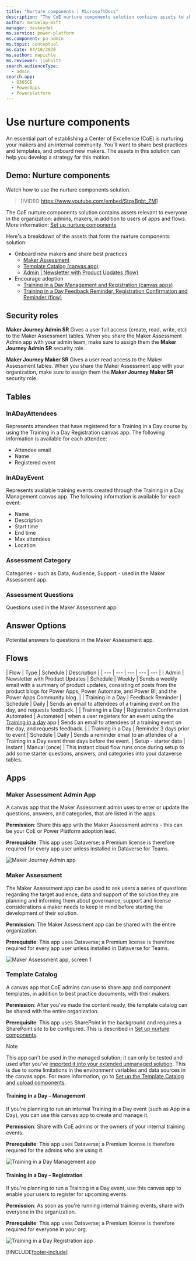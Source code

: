 ```yaml
---
title: "Nurture components | MicrosoftDocs"
description: "The CoE nurture components solution contains assets to share best practices and templates, and onboard new makers"
author: manuelap-msft
manager: devkeydet
ms.service: power-platform
ms.component: pa-admin
ms.topic: conceptual
ms.date: 04/10/2020
ms.author: mapichle
ms.reviewer: jimholtz
search.audienceType: 
  - admin
search.app: 
  - D365CE
  - PowerApps
  - Powerplatform
---
```

# Use nurture components

An essential part of establishing a Center of Excellence (CoE) is nurturing your makers and an internal community. You'll want to share best practices and templates, and onboard new makers. The assets in this solution can help you develop a strategy for this motion.  

## Demo: Nurture components

Watch how to use the nurture components solution.

> [!VIDEO https://www.youtube.com/embed/StqxBgbt_ZM]

The CoE nurture components solution contains assets relevant to everyone in the organization: admins, makers, in addition to users of apps and flows. More information: [Set up nurture components](setup-nurture-components.md)

Here's a breakdown of the assets that form the nurture components solution:

- Onboard new makers and share best practices
  - [Maker Assessment](#apps)
  - [Template Catalog (canvas app)](#apps)
  - [Admin | Newsletter with Product Updates (flow)](#flows)
- Encourage adoption
  - [Training in a Day Management and Registration (canvas apps)](#apps)
  - [Training in a Day Feedback Reminder, Registration Confirmation and Reminder (flow)](#flows)

## Security roles

**Maker Journey Admin SR** Gives a user full access (create, read, write, etc) to the Maker Assessment tables. When you share the Maker Assessment Admin app with your admin team, make sure to assign them the **Maker Journey Admin SR** security role.

**Maker Journey Maker SR** Gives a user read access to the Maker Assessment tables. When you share the Maker Assessment app with your organization, make sure to assign them the **Maker Journey Maker SR** security role.

## Tables

### InADayAttendees

Represents attendees that have registered for a Training in a Day course by using the Training in a Day Registration canvas app. The following information is available for each attendee:

- Attendee email
- Name
- Registered event

### InADayEvent

Represents available training events created through the Training in a Day Management canvas app. The following information is available for each event:

- Name
- Description
- Start time
- End time
- Max attendees
- Location

### Assessment Category

Categories - such as Data, Audience, Support - used in the Maker Assessment app.

### Assessment Questions

Questions used in the Maker Assessment app.

## Answer Options

Potential answers to questions in the Maker Assessment app.

## Flows

| Flow | Type | Schedule | Description |
| --- | --- | --- | --- | --- |
| Admin \| Newsletter with Product Updates | Schedule | Weekly | Sends a weekly email with a summary of product updates, consisting of posts from the product blogs for Power Apps, Power Automate, and Power BI, and the Power Apps Community blog. |
| Training in a Day \| Feedback Reminder | Schedule | Daily | Sends an email to attendees of a training event on the day, and requests feedback. |
| Training in a Day \| Registration Confirmation Automated | Automated | when a user registers for an event using the [Training in a day](#training-in-a-day--registration) app | Sends an email to attendees of a training event on the day, and requests feedback. |
| Training in a Day \| Reminder 3 days prior to event | Schedule | Daily | Sends a reminder email to an attendee of a Training in a Day event three days before the event.
| Setup - starter data | Instant | Manual (once) | This instant cloud flow runs once during setup to add some starter questions, answers, and categories into your dataverse tables.

## Apps

### Maker Assessment Admin App

A canvas app that the Maker Assessment admin uses to enter or update the questions, answers, and categories, that are listed in the apps.

**Permission**: Share this app with the Maker Assessment admins - this can be your CoE or Power Platform adoption lead.

**Prerequisite**: This app uses Dataverse; a Premium license is therefore required for every app user unless installed in Dataverse for Teams.

![Maker Journey Admin app](media/MakerJourneyAdminApp.png "Maker Journey Admin app")

### Maker Assessment

The Maker Assessment app can be used to ask users a series of questions regarding the target audience, data and support of the solution they are planning and informing them about governance, support and license considerations a maker needs to keep in mind before starting the development of their solution.

**Permission**: The Maker Assessment app can be shared with the entire organization.

**Prerequisite**: This app uses Dataverse; a Premium license is therefore required for every app user unless installed in Dataverse for Teams.

![Maker Assessment app, screen 1](media/MakerJourneyAssessmentApp_1.png "Maker Assessment app, screen 1")

### Template Catalog

A canvas app that CoE admins can use to share app and component templates, in addition to best practice documents, with their makers.

**Permission**: After you've made the content ready, the template catalog can be shared with the entire organization.

**Prerequisite**: This app uses SharePoint in the background and requires a SharePoint site to be configured. This is described in [Set up nurture components](setup-nurture-components.md).

> [!NOTE]
> This app can't be used in the managed solution; it can only be tested and used after you've [imported it into your extended unmanaged solution](modify-components.md). This is due to some limitations in the environment variables and data sources in the canvas apps. For more information, go to [Set up the Template Catalog and upload components](modify-components.md#set-up-the-template-catalog-and-upload-components).

#### Training in a Day – Management

If you're planning to run an internal Training in a Day event (such as App in a Day), you can use this canvas app to create and manage it.

**Permission**: Share with CoE admins or the owners of your internal training events.

**Prerequisite**: This app uses Dataverse; a Premium license is therefore required for the admins who are using it.

![Training in a Day Management app](media/coe69.png "Training in a Day Management app")

#### Training in a Day – Registration

If you're planning to run a Training in a Day event, use this canvas app to enable your users to register for upcoming events.

**Permission**: As soon as you're running internal training events, share with everyone in the organization.

**Prerequisite**: This app uses Dataverse; a Premium license is therefore required for everyone in your org.

![Training in a Day Registration app](media/coe70.png "Training in a Day Registration app")


[!INCLUDE[footer-include](../../includes/footer-banner.md)]
